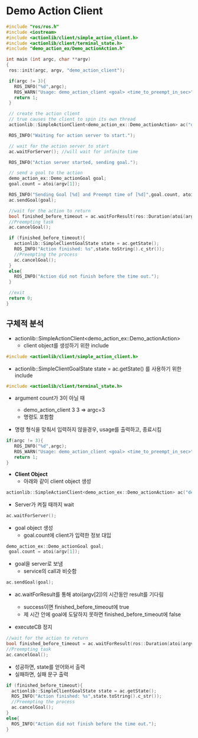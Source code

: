 # Demo Action Client
```cpp
#include "ros/ros.h"
#include <iostream>
#include <actionlib/client/simple_action_client.h>
#include <actionlib/client/terminal_state.h>
#include "demo_action_ex/Demo_actionAction.h"

int main (int argc, char **argv)
{
 ros::init(argc, argv, "demo_action_client");

 if(argc != 3){
   ROS_INFO("%d",argc);
   ROS_WARN("Usage: demo_action_client <goal> <time_to_preempt_in_sec>");
   return 1;
 }

 // create the action client
 // true causes the client to spin its own thread
 actionlib::SimpleActionClient<demo_action_ex::Demo_actionAction> ac("demo_action", true);

 ROS_INFO("Waiting for action server to start.");

 // wait for the action server to start
 ac.waitForServer(); //will wait for infinite time

 ROS_INFO("Action server started, sending goal.");

 // send a goal to the action
 demo_action_ex::Demo_actionGoal goal;
 goal.count = atoi(argv[1]);

 ROS_INFO("Sending Goal [%d] and Preempt time of [%d]",goal.count, atoi(argv[2]));
 ac.sendGoal(goal);

 //wait for the action to return
 bool finished_before_timeout = ac.waitForResult(ros::Duration(atoi(argv[2])));
 //Preempting task
 ac.cancelGoal();

 if (finished_before_timeout){
   actionlib::SimpleClientGoalState state = ac.getState();
   ROS_INFO("Action finished: %s",state.toString().c_str());
   //Preempting the process
   ac.cancelGoal();
 }
 else{
   ROS_INFO("Action did not finish before the time out.");
 }

 //exit
 return 0;
}
```

## 구체적 분석

+ actionlib::SimpleActionClient<demo_action_ex::Demo_actionAction>
  + client object를 생성하기 위한 include
```cpp
#include <actionlib/client/simple_action_client.h>
```

+ actionlib::SimpleClientGoalState state = ac.getState() 를 사용하기 위한 include
```cpp
#include <actionlib/client/terminal_state.h>
```

+ argument count가 3이 아닐 때
  + demo_action_client 3 3 => argc=3
  + 명령도 포함함

+ 명령 형식을 맞춰서 입력하지 않을경우, usage를 출력하고, 종료시킴
```cpp
if(argc != 3){
   ROS_INFO("%d",argc);
   ROS_WARN("Usage: demo_action_client <goal> <time_to_preempt_in_sec>");
   return 1;
}
```

+ __Client Object__
  + 아래와 같이 client object 생성
```cpp
actionlib::SimpleActionClient<demo_action_ex::Demo_actionAction> ac("demo_action", true);
```

+ Server가 켜질 때까지 wait
```cpp
ac.waitForServer();
```

+ goal object 생성
  + goal.count에 client가 입력한 정보 대입
```cpp
demo_action_ex::Demo_actionGoal goal;
 goal.count = atoi(argv[1]);
```

+ goal을 server로 보냄
  + service의 call과 비슷함
```cpp
ac.sendGoal(goal);
```

+ ac.waitForResult를 통해 atoi(argv[2])의 시간동안 result를 기다림
  + success이면 finished_before_timeout에 true
  + 제 시간 안에 goal에 도달하지 못하면 finished_before_timeout에 false

+ executeCB 정지

```cpp
//wait for the action to return
bool finished_before_timeout = ac.waitForResult(ros::Duration(atoi(argv[2])));
//Preempting task
ac.cancelGoal();
```

+ 성공하면, state를 얻어와서 출력
+ 실패하면, 실패 문구 출력
```cpp
if (finished_before_timeout){
  actionlib::SimpleClientGoalState state = ac.getState();
  ROS_INFO("Action finished: %s",state.toString().c_str());
  //Preempting the process
  ac.cancelGoal();
}
else{
  ROS_INFO("Action did not finish before the time out.");
}
```
